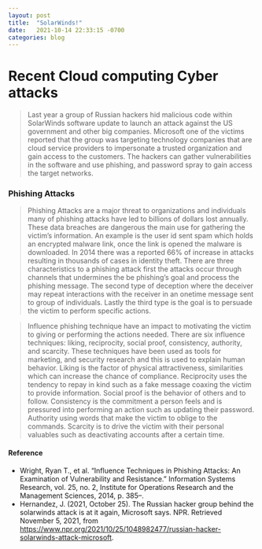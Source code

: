 ```yaml
---
layout: post
title:  "SolarWinds!"
date:   2021-10-14 22:33:15 -0700
categories: blog
---
```

# Recent Cloud computing Cyber attacks
> Last year a group of Russian hackers hid malicious code within SolarWinds software update to launch an attack against the US government and other big companies. Microsoft one of the victims reported that the group was targeting technology companies that are cloud service providers to impersonate a trusted organization and gain access to the customers. The hackers can gather vulnerabilities in the software and use phishing, and password spray to gain access the target networks. 
### Phishing Attacks
> Phishing Attacks are a major threat to organizations and individuals many of phishing attacks have led to billions of dollars lost annually. These data breaches are dangerous the main use for gathering the victim’s information. An example is the user id sent spam which holds an encrypted malware link, once the link is opened the malware is downloaded. In 2014 there was a reported 66% of increase in attacks resulting in thousands of cases in identity theft. There are three characteristics to a phishing attack first the attacks occur through channels that undermines the be phishing’s goal and process the phishing message. The second type of deception where the deceiver may repeat interactions with the receiver in an onetime message sent to group of individuals. Lastly the third type is the goal is to persuade the victim to perform specific actions. 

> Influence phishing technique have an impact to motivating the victim to giving or performing the actions needed. There are six influence techniques: liking, reciprocity, social proof, consistency, authority, and scarcity. These techniques have been used as tools for marketing, and security research and this is used to explain human behavior. Liking is the factor of physical attractiveness, similarities which can increase the chance of compliance. Reciprocity uses the tendency to repay in kind such as a fake message coaxing the victim to provide information. Social proof is the behavior of others and to follow. Consistency is the commitment a person feels and is pressured into performing an action such as updating their password. Authority using words that make the victim to oblige to the commands. Scarcity is to drive the victim with their personal valuables such as deactivating accounts after a certain time.  

#### Reference
* Wright, Ryan T., et al. “Influence Techniques in Phishing Attacks: An Examination of Vulnerability and Resistance.” Information Systems Research, vol. 25, no. 2, Institute for Operations Research and the Management Sciences, 2014, p. 385–.
* Hernandez, J. (2021, October 25). The Russian hacker group behind the solarwinds attack is at it again, Microsoft says. NPR. Retrieved November 5, 2021, from https://www.npr.org/2021/10/25/1048982477/russian-hacker-solarwinds-attack-microsoft. 